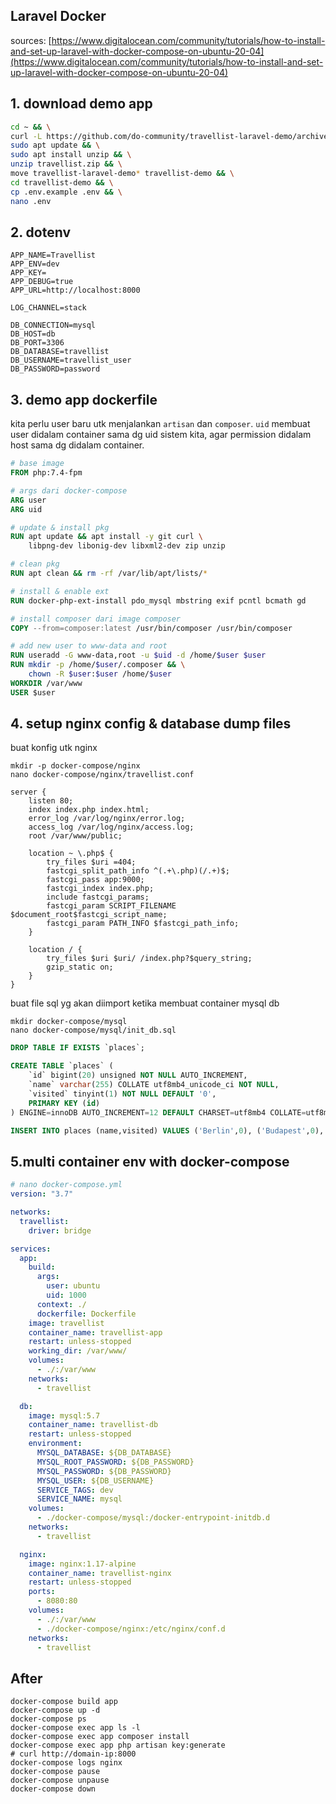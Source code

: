 ## Laravel Docker
sources: [https://www.digitalocean.com/community/tutorials/how-to-install-and-set-up-laravel-with-docker-compose-on-ubuntu-20-04](https://www.digitalocean.com/community/tutorials/how-to-install-and-set-up-laravel-with-docker-compose-on-ubuntu-20-04)

## 1. download demo app

```sh
cd ~ && \
curl -L https://github.com/do-community/travellist-laravel-demo/archive/tutorial-1.0.1.zip -o travellist.zip
sudo apt update && \
sudo apt install unzip && \
unzip travellist.zip && \
move travellist-laravel-demo* travellist-demo && \
cd travellist-demo && \
cp .env.example .env && \
nano .env
```

## 2. dotenv

```dotenv
APP_NAME=Travellist 
APP_ENV=dev
APP_KEY=
APP_DEBUG=true
APP_URL=http://localhost:8000

LOG_CHANNEL=stack

DB_CONNECTION=mysql
DB_HOST=db
DB_PORT=3306
DB_DATABASE=travellist
DB_USERNAME=travellist_user
DB_PASSWORD=password
```

## 3. demo app dockerfile

kita perlu user baru utk menjalankan `artisan` dan `composer`.
`uid` membuat user didalam container sama dg uid sistem kita, agar permission didalam host sama dg didalam container.

```dockerfile
# base image
FROM php:7.4-fpm

# args dari docker-compose
ARG user
ARG uid

# update & install pkg
RUN apt update && apt install -y git curl \
    libpng-dev libonig-dev libxml2-dev zip unzip

# clean pkg
RUN apt clean && rm -rf /var/lib/apt/lists/*

# install & enable ext
RUN docker-php-ext-install pdo_mysql mbstring exif pcntl bcmath gd

# install composer dari image composer
COPY --from=composer:latest /usr/bin/composer /usr/bin/composer

# add new user to www-data and root
RUN useradd -G www-data,root -u $uid -d /home/$user $user
RUN mkdir -p /home/$user/.composer && \
    chown -R $user:$user /home/$user 
WORKDIR /var/www
USER $user 
```

## 4. setup nginx config & database dump files

buat konfig utk nginx

```
mkdir -p docker-compose/nginx
nano docker-compose/nginx/travellist.conf
```

```
server {
    listen 80;
    index index.php index.html;
    error_log /var/log/nginx/error.log;
    access_log /var/log/nginx/access.log;
    root /var/www/public;
    
    location ~ \.php$ {
        try_files $uri =404;
        fastcgi_split_path_info ^(.+\.php)(/.+)$;
        fastcgi_pass app:9000;
        fastcgi_index index.php;
        include fastcgi_params;
        fastcgi_param SCRIPT_FILENAME $document_root$fastcgi_script_name;
        fastcgi_param PATH_INFO $fastcgi_path_info;
    }
    
    location / {
        try_files $uri $uri/ /index.php?$query_string;
        gzip_static on;
    }
}
```

buat file sql yg akan diimport ketika membuat container mysql db
```
mkdir docker-compose/mysql
nano docker-compose/mysql/init_db.sql
```

```sql
DROP TABLE IF EXISTS `places`;

CREATE TABLE `places` (
    `id` bigint(20) unsigned NOT NULL AUTO_INCREMENT,
    `name` varchar(255) COLLATE utf8mb4_unicode_ci NOT NULL,
    `visited` tinyint(1) NOT NULL DEFAULT '0',
    PRIMARY KEY (id)
) ENGINE=innoDB AUTO_INCREMENT=12 DEFAULT CHARSET=utf8mb4 COLLATE=utf8mb4_unicode_ci;

INSERT INTO places (name,visited) VALUES ('Berlin',0), ('Budapest',0), ('Cincinnati',1), ('Denver',0), ('Helsinki',0), ('Lisbon',0), ('Moscow',1), ('Nairobi',0), ('Oslo',1), ('Rio',0), ('Tokyo',0);
```

## 5.multi container env with docker-compose

```yaml
# nano docker-compose.yml
version: "3.7"

networks:
  travellist:
    driver: bridge

services:
  app:
    build:
      args:
        user: ubuntu
        uid: 1000
      context: ./
      dockerfile: Dockerfile
    image: travellist
    container_name: travellist-app
    restart: unless-stopped
    working_dir: /var/www/
    volumes:
      - ./:/var/www
    networks:
      - travellist

  db:
    image: mysql:5.7
    container_name: travellist-db
    restart: unless-stopped
    environment:
      MYSQL_DATABASE: ${DB_DATABASE}
      MYSQL_ROOT_PASSWORD: ${DB_PASSWORD}
      MYSQL_PASSWORD: ${DB_PASSWORD}
      MYSQL_USER: ${DB_USERNAME}
      SERVICE_TAGS: dev
      SERVICE_NAME: mysql
    volumes:
      - ./docker-compose/mysql:/docker-entrypoint-initdb.d
    networks:
      - travellist

  nginx:
    image: nginx:1.17-alpine
    container_name: travellist-nginx
    restart: unless-stopped
    ports:
      - 8080:80
    volumes:
      - ./:/var/www
      - ./docker-compose/nginx:/etc/nginx/conf.d
    networks:
      - travellist
```


## After

```
docker-compose build app
docker-compose up -d
docker-compose ps
docker-compose exec app ls -l
docker-compose exec app composer install
docker-compose exec app php artisan key:generate
# curl http://domain-ip:8000
docker-compose logs nginx
docker-compose pause
docker-compose unpause
docker-compose down
```
